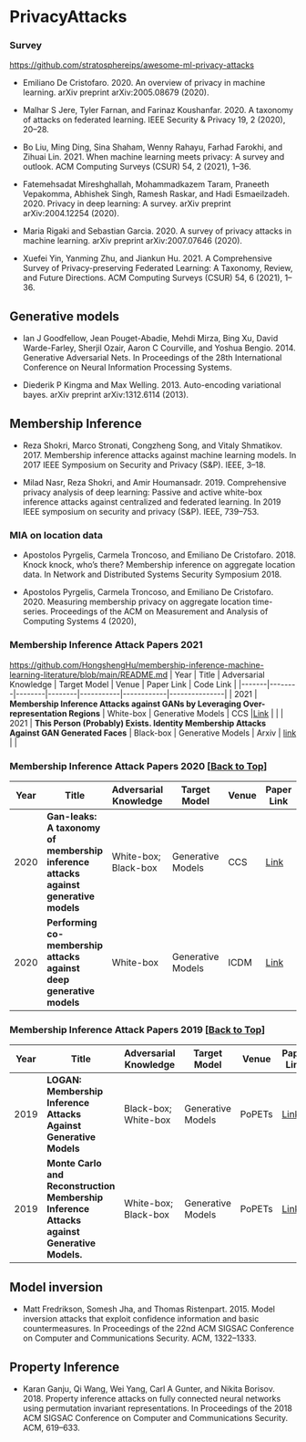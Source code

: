 # PrivacyAttacks

### Survey
https://github.com/stratosphereips/awesome-ml-privacy-attacks

* Emiliano De Cristofaro. 2020. An overview of privacy in machine learning. arXiv preprint arXiv:2005.08679 (2020).

* Malhar S Jere, Tyler Farnan, and Farinaz Koushanfar. 2020. A taxonomy of attacks on federated learning. IEEE
Security & Privacy 19, 2 (2020), 20–28.

* Bo Liu, Ming Ding, Sina Shaham, Wenny Rahayu, Farhad Farokhi, and Zihuai Lin. 2021. When machine learning
meets privacy: A survey and outlook. ACM Computing Surveys (CSUR) 54, 2 (2021), 1–36.

* Fatemehsadat Mireshghallah, Mohammadkazem Taram, Praneeth Vepakomma, Abhishek Singh, Ramesh Raskar, and
Hadi Esmaeilzadeh. 2020. Privacy in deep learning: A survey. arXiv preprint arXiv:2004.12254 (2020).

* Maria Rigaki and Sebastian Garcia. 2020. A survey of privacy attacks in machine learning. arXiv preprint
arXiv:2007.07646 (2020).

* Xuefei Yin, Yanming Zhu, and Jiankun Hu. 2021. A Comprehensive Survey of Privacy-preserving Federated Learning:
A Taxonomy, Review, and Future Directions. ACM Computing Surveys (CSUR) 54, 6 (2021), 1–36.

## Generative models

* Ian J Goodfellow, Jean Pouget-Abadie, Mehdi Mirza, Bing Xu, David Warde-Farley, Sherjil Ozair, Aaron C Courville,
and Yoshua Bengio. 2014. Generative Adversarial Nets. In Proceedings of the 28th International Conference on Neural
Information Processing Systems.

* Diederik P Kingma and Max Welling. 2013. Auto-encoding variational bayes. arXiv preprint arXiv:1312.6114 (2013).



## Membership Inference

* Reza Shokri, Marco Stronati, Congzheng Song, and Vitaly Shmatikov. 2017. Membership inference attacks against
machine learning models. In 2017 IEEE Symposium on Security and Privacy (S&P). IEEE, 3–18.

* Milad Nasr, Reza Shokri, and Amir Houmansadr. 2019. Comprehensive privacy analysis of deep learning: Passive and
active white-box inference attacks against centralized and federated learning. In 2019 IEEE symposium on security
and privacy (S&P). IEEE, 739–753.


### MIA on location data
* Apostolos Pyrgelis, Carmela Troncoso, and Emiliano De Cristofaro. 2018. Knock knock, who’s there? Membership
inference on aggregate location data. In Network and Distributed Systems Security Symposium 2018.

* Apostolos Pyrgelis, Carmela Troncoso, and Emiliano De Cristofaro. 2020. Measuring membership privacy on
aggregate location time-series. Proceedings of the ACM on Measurement and Analysis of Computing Systems 4 (2020),

### Membership Inference Attack Papers 2021
https://github.com/HongshengHu/membership-inference-machine-learning-literature/blob/main/README.md
| Year   | Title |  Adversarial Knowledge | Target Model  |   Venue  | Paper Link  | Code Link |
|-------|--------|--------|--------|-----------|------------|---------------| 
| 2021 | **Membership Inference Attacks against GANs by Leveraging Over-representation Regions** | White-box | Generative Models | CCS |[Link](https://dl.acm.org/doi/abs/10.1145/3460120.3485338) | |
| 2021 | **This Person (Probably) Exists. Identity Membership Attacks Against GAN Generated Faces** | Black-box | Generative Models | Arxiv | [link](https://arxiv.org/abs/2107.06018) | |

### Membership Inference Attack Papers 2020 [[Back to Top](#membership-inference-attacks-and-defenses-on-machine-learning-models-literature)]
| Year   | Title |  Adversarial Knowledge | Target Model  |   Venue  | Paper Link  | Code Link |
|-------|--------|--------|--------|-----------|------------|---------------|
| 2020 | **Gan-leaks: A taxonomy of membership inference attacks against generative models** | White-box; Black-box | Generative Models | CCS | [Link](https://dl.acm.org/doi/abs/10.1145/3372297.3417238?casa_token=5npei5-D6vUAAAAA:aXjBRatnngBs0Hyd01LfDQGc60aL_XnEc93SJPPjsiWPLQzzXc4U6wRQFNmYMtZv6Y_Zgz9EaSAomQ) | [Link](https://github.com/DingfanChen/GAN-Leaks) | |
| 2020 | **Performing co-membership attacks against deep generative models** | White-box | Generative Models |ICDM | [Link](https://ieeexplore.ieee.org/abstract/document/8970995?casa_token=_QVk9Y51OCYAAAAA:rZ2t3JfMxXDs-CvoR-Uvh7a8oLGHDRUXruJBWjVA0_qD7B5piJBBhuiwaVEAnFWHQspmTxrFwA) | |


### Membership Inference Attack Papers 2019 [[Back to Top](#membership-inference-attacks-and-defenses-on-machine-learning-models-literature)]
| Year   | Title |  Adversarial Knowledge | Target Model  |   Venue  | Paper Link  | Code Link |
|-------|--------|--------|--------|-----------|------------|---------------|
| 2019 | **LOGAN: Membership Inference Attacks Against Generative Models** | Black-box; White-box | Generative Models | PoPETs | [Link](https://arxiv.org/abs/1705.07663) | [Link](https://github.com/jhayes14/gen_mem_inf)|
| 2019 | **Monte Carlo and Reconstruction Membership Inference Attacks against Generative Models.** | White-box; Black-box | Generative Models | PoPETs | [Link](https://petsymposium.org/2019/files/papers/issue4/popets-2019-0067.pdf) | [Link](https://github.com/SAP-samples/security-research-membership-inference-against-generative-networks) |

## Model inversion

* Matt Fredrikson, Somesh Jha, and Thomas Ristenpart. 2015. Model inversion attacks that exploit confidence
information and basic countermeasures. In Proceedings of the 22nd ACM SIGSAC Conference on Computer and
Communications Security. ACM, 1322–1333.


## Property Inference

* Karan Ganju, Qi Wang, Wei Yang, Carl A Gunter, and Nikita Borisov. 2018. Property inference attacks on fully
connected neural networks using permutation invariant representations. In Proceedings of the 2018 ACM SIGSAC
Conference on Computer and Communications Security. ACM, 619–633.



